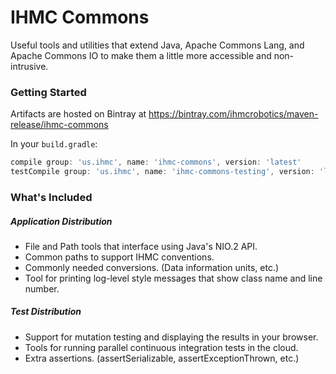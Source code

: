 IHMC Commons
============

Useful tools and utilities that extend Java, Apache Commons Lang, and Apache Commons IO to make them a little more accessible and non-intrusive.

### Getting Started

Artifacts are hosted on Bintray at https://bintray.com/ihmcrobotics/maven-release/ihmc-commons

In your `build.gradle`:
```groovy
compile group: 'us.ihmc', name: 'ihmc-commons', version: 'latest'
testCompile group: 'us.ihmc', name: 'ihmc-commons-testing', version: 'latest'
```

### What's Included

##### Application Distribution

- File and Path tools that interface using Java's NIO.2 API.
- Common paths to support IHMC conventions.
- Commonly needed conversions. (Data information units, etc.)
- Tool for printing log-level style messages that show class name and line number.

##### Test Distribution

- Support for mutation testing and displaying the results in your browser.
- Tools for running parallel continuous integration tests in the cloud.
- Extra assertions. (assertSerializable, assertExceptionThrown, etc.)
